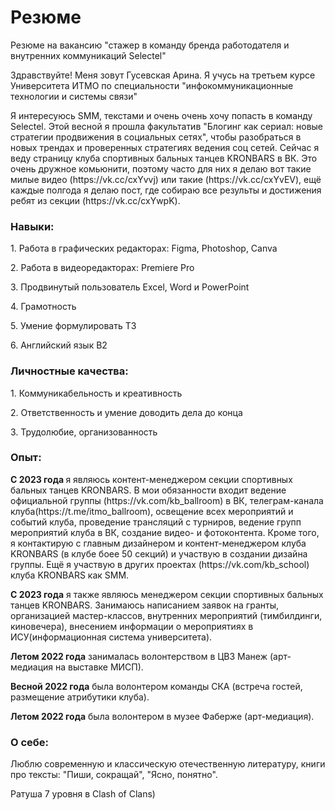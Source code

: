 # Резюме
<p>Резюме на вакансию "стажер в команду бренда работодателя и внутренних коммуникаций Selectel"</p>
<p>Здравствуйте! Меня зовут Гусевская Арина. Я учусь на третьем курсе Университета ИТМО по специальности "инфокоммуникационные технологии и системы связи"</p>
<p>Я интересуюсь SMM, текстами и очень очень хочу попасть в команду Selectel. Этой весной я прошла факультатив "Блогинг как сериал: новые стратегии продвижения в социальных сетях", чтобы разобраться в новых трендах и проверенных стратегиях ведения соц сетей. Сейчас я веду страницу клуба спортивных бальных танцев KRONBARS в ВК. Это очень дружное комьюнити, поэтому часто для них я делаю вот такие милые видео (https://vk.cc/cxYvvj) или такие (https://vk.cc/cxYvEV), ещё каждые полгода я делаю пост, где собираю все результы и достижения ребят из секции (https://vk.cc/cxYwpK).

<p><h3>Навыки:</h3></p>
<p>1. Работа в графических редакторах: Figma, Photoshop, Canva</p>
<p>2. Работа в видеоредакторах: Premiere Pro</p>
<p>3. Продвинутый пользователь Excel, Word и PowerPoint</p>
<p>4. Грамотность</p>
<p>5. Умение формулировать ТЗ</p>
<p>6. Английский язык B2</p>
<p><h3>Личностные качества:</h3></p>
<p>1. Коммуникабельность и креативность
<p>2. Ответственность и умение доводить дела до конца
<p>3. Трудолюбие, организованность
<p><h3>Опыт:</h3></p>
<p><b>С 2023 года </b>я являюсь контент-менеджером секции спортивных бальных танцев KRONBARS. В мои обязанности входит ведение официальной группы (https://vk.com/kb_ballroom) в ВК, телеграм-канала клуба(https://t.me/itmo_ballroom), освещение всех мероприятий и событий клуба, проведение трансляций с турниров, ведение групп мероприятий клуба в ВК, создание видео- и фотоконтента. Кроме того, я контактирую с главным дизайнером и контент-менеджером клуба KRONBARS (в клубе боее 50 секций) и участвую в создании дизайна группы. Ещё я участвую в других проектах (https://vk.com/kb_school) клуба KRONBARS как SMM. </p>
<p><b>С 2023 года</b> я также являюсь менеджером секции спортивных бальных танцев KRONBARS. Занимаюсь написанием заявок на гранты, организацией мастер-классов, внутренних мероприятий (тимбилдинги, киновечера), внесением информации о мероприятиях в ИСУ(информационная система университета).</p>
<p><b>Летом 2022 года</b> занималась волонтерством в ЦВЗ Манеж (арт-медиация на выставке МИСП).
<p><b>Весной 2022 года</b> была волонтером команды СКА (встреча гостей, размещение атрибутики клуба).
<p><b>Летом 2022 года</b> была волонтером в музее Фаберже (арт-медиация).
<p><h3>О себе:</h3>
<p>Люблю современную и классическую отечественную литературу, книги про тексты: "Пиши, сокращай", "Ясно, понятно".
<p>Ратуша 7 уровня в Clash of Clans)

